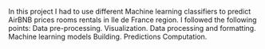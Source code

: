 In this project I had to use different Machine learning classifiers to predict AirBNB prices rooms rentals in Ile de France region.
I followed the following points:
Data pre-processing.
Visualization.
Data processing and formatting.
Machine learning models Building. 
Predictions Computation.  
